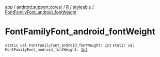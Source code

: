 [app](../../../index.md) / [android.support.coreui](../../index.md) / [R](../index.md) / [styleable](index.md) / [FontFamilyFont_android_fontWeight](.)

# FontFamilyFont_android_fontWeight

`static val FontFamilyFont_android_fontWeight: `[`Int`](https://kotlinlang.org/api/latest/jvm/stdlib/kotlin/-int/index.html)
`static val FontFamilyFont_android_fontWeight: `[`Int`](https://kotlinlang.org/api/latest/jvm/stdlib/kotlin/-int/index.html)